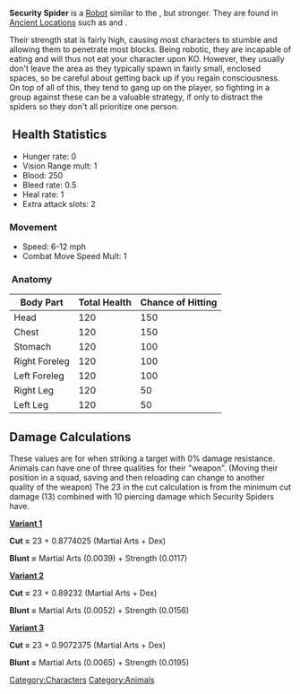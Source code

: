 **Security Spider** is a [Robot](Robots.md "wikilink") similar to the [](Iron_Spider.md), but stronger. They are found in
[Ancient Locations](Ancient_Locations.md "wikilink") such as [](Ancient_Labs.md) and [](Lost_Armoury.md).

Their strength stat is fairly high, causing most characters to stumble
and allowing them to penetrate most blocks. Being robotic, they are
incapable of eating and will thus not eat your character upon KO.
However, they usually don't leave the area as they typically spawn in
fairly small, enclosed spaces, so be careful about getting back up if
you regain consciousness. On top of all of this, they tend to gang up on
the player, so fighting in a group against these can be a valuable
strategy, if only to distract the spiders so they don't all prioritize
one person.

##  Health Statistics

- Hunger rate: 0
- Vision Range mult: 1
- Blood: 250
- Bleed rate: 0.5
- Heal rate: 1
- Extra attack slots: 2

### Movement

- Speed: 6-12 mph
- Combat Move Speed Mult: 1

###  Anatomy

| Body Part     | Total Health | Chance of Hitting |
|---------------|--------------|-------------------|
| Head          | 120          | 150               |
| Chest         | 120          | 150               |
| Stomach       | 120          | 100               |
| Right Foreleg | 120          | 100               |
| Left Foreleg  | 120          | 100               |
| Right Leg     | 120          | 50                |
| Left Leg      | 120          | 50                |

## Damage Calculations

These values are for when striking a target with 0% damage resistance.
Animals can have one of three qualities for their "weapon". (Moving
their position in a squad, saving and then reloading can change to
another quality of the weapon) The 23 in the cut calculation is from the
minimum cut damage (13) combined with 10 piercing damage which Security
Spiders have.

**<u>Variant 1</u>**

**Cut =** 23 + 0.8774025 (Martial Arts + Dex)

**Blunt =** Martial Arts (0.0039) + Strength (0.0117)

**<u>Variant 2</u>**

**Cut =** 23 + 0.89232 (Martial Arts + Dex)

**Blunt =** Martial Arts (0.0052) + Strength (0.0156)

**<u>Variant 3</u>**

**Cut =** 23 + 0.9072375 (Martial Arts + Dex)

**Blunt =** Martial Arts (0.0065) + Strength (0.0195)

[Category:Characters](Category:Characters "wikilink")
[Category:Animals](Category:Animals "wikilink")